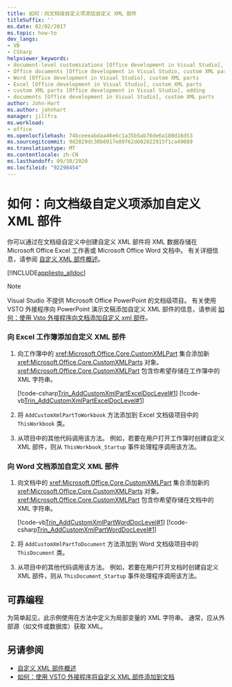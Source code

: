 ```yaml
---
title: 如何：向文档级自定义项添加自定义 XML 部件
titleSuffix: ''
ms.date: 02/02/2017
ms.topic: how-to
dev_langs:
- VB
- CSharp
helpviewer_keywords:
- document-level customizations [Office development in Visual Studio], custom XML parts
- Office documents [Office development in Visual Studio, custom XML parts
- Word [Office development in Visual Studio], custom XML parts
- Excel [Office development in Visual Studio], custom XML parts
- custom XML parts [Office development in Visual Studio], adding
- documents [Office development in Visual Studio], custom XML parts
author: John-Hart
ms.author: johnhart
manager: jillfra
ms.workload:
- office
ms.openlocfilehash: 74bceeeabdaa46e6c1a35b5ab76de6a180d16d53
ms.sourcegitcommit: 9d2829dc30b6917e89762d602022915f1ca49089
ms.translationtype: MT
ms.contentlocale: zh-CN
ms.lasthandoff: 09/30/2020
ms.locfileid: "92298454"
---
```

# <a name="how-to-add-custom-xml-parts-to-document-level-customizations"></a>如何：向文档级自定义项添加自定义 XML 部件
  你可以通过在文档级自定义中创建自定义 XML 部件将 XML 数据存储在 Microsoft Office Excel 工作表或 Microsoft Office Word 文档中。 有关详细信息，请参阅 [自定义 XML 部件概述](../vsto/custom-xml-parts-overview.md)。

 [!INCLUDE[appliesto_alldoc](../vsto/includes/appliesto-alldoc-md.md)]

> [!NOTE]
> Visual Studio 不提供 Microsoft Office PowerPoint 的文档级项目。 有关使用 VSTO 外接程序向 PowerPoint 演示文稿添加自定义 XML 部件的信息，请参阅 [如何：使用 Vsto 外接程序向文档添加自定义 xml 部件](../vsto/how-to-add-custom-xml-parts-to-documents-by-using-vsto-add-ins.md)。

### <a name="to-add-a-custom-xml-part-to-an-excel-workbook"></a>向 Excel 工作簿添加自定义 XML 部件

1. 向工作簿中的 <xref:Microsoft.Office.Core.CustomXMLPart> 集合添加新 <xref:Microsoft.Office.Core.CustomXMLParts> 对象。 <xref:Microsoft.Office.Core.CustomXMLPart> 包含你希望存储在工作簿中的 XML 字符串。

     [!code-csharp[Trin_AddCustomXmlPartExcelDocLevel#1](../vsto/codesnippet/CSharp/Trin_AddCustomXmlPartExcelDocLevel/ThisWorkbook.cs#1)]
     [!code-vb[Trin_AddCustomXmlPartExcelDocLevel#1](../vsto/codesnippet/VisualBasic/Trin_AddCustomXmlPartExcelDocLevel/ThisWorkbook.vb#1)]

2. 将 `AddCustomXmlPartToWorkbook` 方法添加到 Excel 文档级项目中的 `ThisWorkbook` 类。

3. 从项目中的其他代码调用该方法。 例如，若要在用户打开工作簿时创建自定义 XML 部件，则从 `ThisWorkbook_Startup` 事件处理程序调用该方法。

### <a name="to-add-a-custom-xml-part-to-a-word-document"></a>向 Word 文档添加自定义 XML 部件

1. 向文档中的 <xref:Microsoft.Office.Core.CustomXMLPart> 集合添加新的 <xref:Microsoft.Office.Core.CustomXMLParts> 对象。 <xref:Microsoft.Office.Core.CustomXMLPart> 包含你希望存储在文档中的 XML 字符串。

     [!code-vb[Trin_AddCustomXmlPartWordDocLevel#1](../vsto/codesnippet/VisualBasic/Trin_AddCustomXmlPartWordDocLevel/ThisDocument.vb#1)]
     [!code-csharp[Trin_AddCustomXmlPartWordDocLevel#1](../vsto/codesnippet/CSharp/Trin_AddCustomXmlPartWordDocLevel/ThisDocument.cs#1)]

2. 将 `AddCustomXmlPartToDocument` 方法添加到 Word 文档级项目中的 `ThisDocument` 类。

3. 从项目中的其他代码调用该方法。 例如，若要在用户打开文档时创建自定义 XML 部件，则从 `ThisDocument_Startup` 事件处理程序调用该方法。

## <a name="robust-programming"></a>可靠编程
 为简单起见，此示例使用在方法中定义为局部变量的 XML 字符串。 通常，应从外部源（如文件或数据库）获取 XML。

## <a name="see-also"></a>另请参阅
- [自定义 XML 部件概述](../vsto/custom-xml-parts-overview.md)
- [如何：使用 VSTO 外接程序将自定义 XML 部件添加到文档](../vsto/how-to-add-custom-xml-parts-to-documents-by-using-vsto-add-ins.md)
